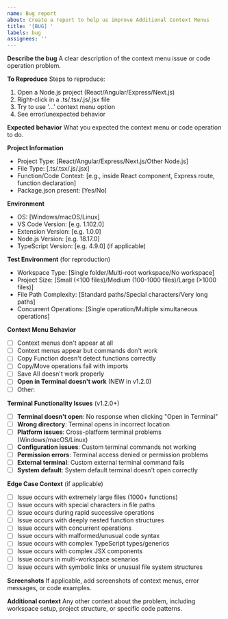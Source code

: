 ```yaml
---
name: Bug report
about: Create a report to help us improve Additional Context Menus
title: '[BUG] '
labels: bug
assignees: ''
---
```


**Describe the bug**
A clear description of the context menu issue or code operation problem.

**To Reproduce**
Steps to reproduce:

1. Open a Node.js project (React/Angular/Express/Next.js)
2. Right-click in a .ts/.tsx/.js/.jsx file
3. Try to use '...' context menu option
4. See error/unexpected behavior

**Expected behavior**
What you expected the context menu or code operation to do.

**Project Information**

- Project Type: [React/Angular/Express/Next.js/Other Node.js]
- File Type: [.ts/.tsx/.js/.jsx]
- Function/Code Context: [e.g., inside React component, Express route, function declaration]
- Package.json present: [Yes/No]

**Environment**

- OS: [Windows/macOS/Linux]
- VS Code Version: [e.g. 1.102.0]
- Extension Version: [e.g. 1.0.0]
- Node.js Version: [e.g. 18.17.0]
- TypeScript Version: [e.g. 4.9.0] (if applicable)

**Test Environment** (for reproduction)

- Workspace Type: [Single folder/Multi-root workspace/No workspace]
- Project Size: [Small (<100 files)/Medium (100-1000 files)/Large (>1000 files)]
- File Path Complexity: [Standard paths/Special characters/Very long paths]
- Concurrent Operations: [Single operation/Multiple simultaneous operations]

**Context Menu Behavior**

- [ ] Context menus don't appear at all
- [ ] Context menus appear but commands don't work
- [ ] Copy Function doesn't detect functions correctly
- [ ] Copy/Move operations fail with imports
- [ ] Save All doesn't work properly
- [ ] **Open in Terminal doesn't work** (NEW in v1.2.0)
- [ ] Other:

**Terminal Functionality Issues** (v1.2.0+)

- [ ] **Terminal doesn't open**: No response when clicking "Open in Terminal"
- [ ] **Wrong directory**: Terminal opens in incorrect location
- [ ] **Platform issues**: Cross-platform terminal problems (Windows/macOS/Linux)
- [ ] **Configuration issues**: Custom terminal commands not working
- [ ] **Permission errors**: Terminal access denied or permission problems
- [ ] **External terminal**: Custom external terminal command fails
- [ ] **System default**: System default terminal doesn't open correctly

**Edge Case Context** (if applicable)

- [ ] Issue occurs with extremely large files (1000+ functions)
- [ ] Issue occurs with special characters in file paths
- [ ] Issue occurs during rapid successive operations
- [ ] Issue occurs with deeply nested function structures
- [ ] Issue occurs with concurrent operations
- [ ] Issue occurs with malformed/unusual code syntax
- [ ] Issue occurs with complex TypeScript types/generics
- [ ] Issue occurs with complex JSX components
- [ ] Issue occurs in multi-workspace scenarios
- [ ] Issue occurs with symbolic links or unusual file system structures

**Screenshots**
If applicable, add screenshots of context menus, error messages, or code examples.

**Additional context**
Any other context about the problem, including workspace setup, project structure, or specific code patterns.
